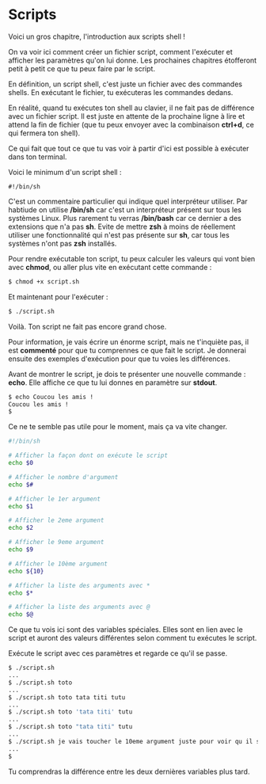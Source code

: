 # Scripts

Voici un gros chapitre, l'introduction aux scripts shell !

On va voir ici comment créer un fichier script, comment l'exécuter et afficher
les paramètres qu'on lui donne. Les prochaines chapitres étofferont petit à
petit ce que tu peux faire par le script.

En définition, un script shell, c'est juste un fichier avec des commandes
shells. En exécutant le fichier, tu exécuteras les commandes dedans.

En réalité, quand tu exécutes ton shell au clavier, il ne fait pas de différence
avec un fichier script. Il est juste en attente de la prochaine ligne à lire et
attend la fin de fichier (que tu peux envoyer avec la combinaison **ctrl+d**, ce
qui fermera ton shell).

Ce qui fait que tout ce que tu vas voir à partir d'ici est possible à exécuter
dans ton terminal.

Voici le minimum d'un script shell :
```
#!/bin/sh
```

C'est un commentaire particulier qui indique quel interpréteur utiliser. Par
habtiude on utilise **/bin/sh** car c'est un interpréteur présent sur tous les
systèmes Linux. Plus rarement tu verras **/bin/bash** car ce dernier a des
extensions que n'a pas **sh**. Evite de mettre **zsh** à moins de réellement
utiliser une fonctionnalité qui n'est pas présente sur **sh**, car tous les
systèmes n'ont pas **zsh** installés.

Pour rendre exécutable ton script, tu peux calculer les valeurs qui vont bien
avec **chmod**, ou aller plus vite en exécutant cette commande :
```sh
$ chmod +x script.sh
```

Et maintenant pour l'exécuter :
```sh
$ ./script.sh
```

Voilà. Ton script ne fait pas encore grand chose.

Pour information, je vais écrire un énorme script, mais ne t'inquiète pas, il
est **commenté** pour que tu comprennes ce que fait le script. Je donnerai
ensuite des exemples d'exécution pour que tu voies les différences.

Avant de montrer le script, je dois te présenter une nouvelle commande :
**echo**. Elle affiche ce que tu lui donnes en paramètre sur **stdout**.

```sh
$ echo Coucou les amis !
Coucou les amis !
$
```

Ce ne te semble pas utile pour le moment, mais ça va vite changer.

```sh
#!/bin/sh

# Afficher la façon dont on exécute le script
echo $0

# Afficher le nombre d'argument
echo $#

# Afficher le 1er argument
echo $1

# Afficher le 2eme argument
echo $2

# Afficher le 9eme argument
echo $9

# Afficher le 10ème argument
echo ${10}

# Afficher la liste des arguments avec *
echo $*

# Afficher la liste des arguments avec @
echo $@
```

Ce que tu vois ici sont des variables spéciales. Elles sont en lien avec le
script et auront des valeurs différentes selon comment tu exécutes le script.

Exécute le script avec ces paramètres et regarde ce qu'il se passe.

```sh
$ ./script.sh
...
$ ./script.sh toto
...
$ ./script.sh toto tata titi tutu
...
$ ./script.sh toto 'tata titi' tutu
...
$ ./script.sh toto "tata titi" tutu
...
$ ./script.sh je vais toucher le 10eme argument juste pour voir qu il s affiche bien
...
$
```

Tu comprendras la différence entre les deux dernières variables plus tard.
